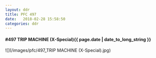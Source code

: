 ```yaml
---
layout: ddr
title: PFC 497
date:   2018-02-28 15:58:50
categories: ddr
---
```


#### **#497** TRIP MACHINE (X-Special)<span class="pull-right">{{ page.date | date_to_long_string }}</span>
![](/images/pfc/497_TRIP MACHINE (X-Special).jpg)
